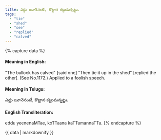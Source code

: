 ```yaml
---
title: ఎద్దు యీనెనంటే, కొట్టాన కట్టుమన్నట్టు.
tags:
  - "tie"
  - "shed"
  - "see"
  - "replied"
  - "calved"
---
```


{% capture data %}
#### Meaning in English:
"The bullock has calved" [said one] "Then tie it up in the shed" [replied the other].
(See No.1172.)
Applied to a foolish speech.

#### Meaning in Telugu:
ఎద్దు యీనెనంటే, కొట్టాన కట్టుమన్నట్టు.

#### English Transliteration:
eddu yeenenaMTae, koTTaana kaTTumannaTTu.
{% endcapture %}

{{ data | markdownify }}

